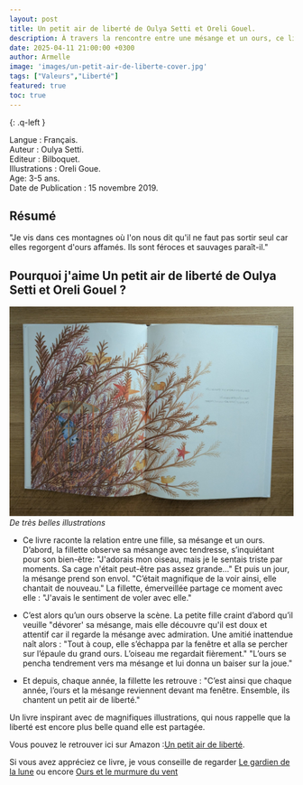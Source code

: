 ```yaml
---
layout: post
title: Un petit air de liberté de Oulya Setti et Oreli Gouel.
description: À travers la rencontre entre une mésange et un ours, ce livre célèbre l'amitié et le goût de la liberté.
date: 2025-04-11 21:00:00 +0300
author: Armelle
image: 'images/un-petit-air-de-liberte-cover.jpg'
tags: ["Valeurs","Liberté"]
featured: true
toc: true
---
```

{: .q-left }

Langue : Français.     
Auteur : Oulya Setti.                    
Editeur : Bilboquet.   
Illustrations : Oreli Goue.   
Age: 3-5 ans.      
Date de Publication : 15 novembre 2019.  

## Résumé 

"Je vis dans ces montagnes où l'on nous dit qu'il ne faut pas sortir seul car elles regorgent d'ours affamés. Ils sont féroces et sauvages paraît-il."

## Pourquoi j'aime Un petit air de liberté de Oulya Setti et Oreli Gouel ?

![De très belles illustrations](images/un-petit-air-de-liberte-int.jpg)
*De très belles illustrations*
- Ce livre raconte la relation entre une fille, sa mésange et un ours.
D’abord, la fillette observe sa mésange avec tendresse, s’inquiétant pour son bien-être:
"J'adorais mon oiseau, mais je le sentais triste par moments. Sa cage n'était peut-être pas assez grande..."
Et puis un jour, la mésange prend son envol. "C’était magnifique de la voir ainsi, elle chantait de nouveau."
La fillette, émerveillée partage ce moment avec elle : "J'avais le sentiment de voler avec elle."

- C’est alors qu’un ours observe la scène. La petite fille craint d’abord qu’il veuille "dévorer' sa mésange, mais elle découvre qu'il est doux et attentif car il regarde la mésange avec admiration.
Une amitié inattendue naît alors : "Tout à coup, elle s’échappa par la fenêtre et alla se percher sur l’épaule du grand ours. L’oiseau me regardait fièrement."
"L’ours se pencha tendrement vers ma mésange et lui donna un baiser sur la joue."

- Et depuis, chaque année, la fillette les retrouve : "C’est ainsi que chaque année, l’ours et la mésange reviennent devant ma fenêtre. Ensemble, ils chantent un petit air de liberté."

Un livre inspirant avec de magnifiques illustrations, qui nous rappelle que la liberté est encore plus belle quand elle est partagée. 

Vous pouvez le retrouver ici sur Amazon :[Un petit air de liberté](https://amzn.to/3GVlgFl).

Si vous avez appréciez ce livre, je vous conseille de regarder [Le gardien de la lune](https://ludichou.com/le-gardien-de-la-lune) ou encore [Ours et le murmure du vent](https://ludichou.com/ours-et-le-murmure-du-vent)

